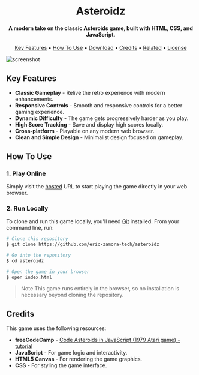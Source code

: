 <h1 align="center">
  <br>
    Asteroidz
  <br>
</h1>

<h4 align="center">A modern take on the classic Asteroids game, built with HTML, CSS, and JavaScript.</h4>

<p align="center">
  <a href="#key-features">Key Features</a> •
  <a href="#how-to-use">How To Use</a> •
  <a href="#download">Download</a> •
  <a href="#credits">Credits</a> •
  <a href="#related">Related</a> •
  <a href="#license">License</a>
</p>

![screenshot](https://raw.githubusercontent.com/YOUR_USERNAME/YOUR_REPOSITORY/master/assets/screenshot.png)

## Key Features

* **Classic Gameplay** - Relive the retro experience with modern enhancements.
* **Responsive Controls** - Smooth and responsive controls for a better gaming experience.
* **Dynamic Difficulty** - The game gets progressively harder as you play.
* **High Score Tracking** - Save and display high scores locally.
* **Cross-platform** - Playable on any modern web browser.
* **Clean and Simple Design** - Minimalist design focused on gameplay.

## How To Use

### 1. Play Online
Simply visit the [hosted]() URL to start playing the game directly in your web browser.

### 2. Run Locally
To clone and run this game locally, you'll need [Git](https://git-scm.com) installed. From your command line, run:

```bash
# Clone this repository
$ git clone https://github.com/eric-zamora-tech/asteroidz

# Go into the repository
$ cd asteroidz

# Open the game in your browser
$ open index.html
```
> Note This game runs entirely in the browser, so no installation is necessary beyond cloning the repository.

## Credits
This game uses the following resources:
* **freeCodeCamp** - [Code Asteroids in JavaScript (1979 Atari game) - tutorial](https://www.youtube.com/watch?v=H9CSWMxJx84)
* **JavaScript** - For game logic and interactivity.
* **HTML5 Canvas** - For rendering the game graphics.
* **CSS** - For styling the game interface.
